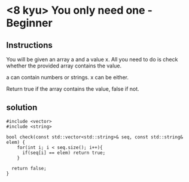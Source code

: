 # <8 kyu> You only need one - Beginner

## Instructions

You will be given an array a and a value x. All you need to do is check whether the provided array contains the value.

a can contain numbers or strings. x can be either.

Return true if the array contains the value, false if not.

## solution

```
#include <vector>
#include <string>

bool check(const std::vector<std::string>& seq, const std::string& elem) {
    for(int i; i < seq.size(); i++){
      if(seq[i] == elem) return true;
    }
  
  return false;
}
```
